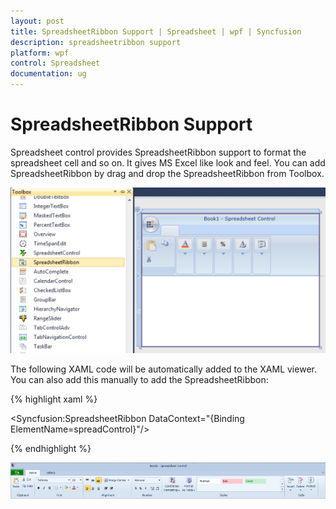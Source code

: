 ```yaml
---
layout: post
title: SpreadsheetRibbon Support | Spreadsheet | wpf | Syncfusion
description: spreadsheetribbon support
platform: wpf
control: Spreadsheet
documentation: ug
---
```


# SpreadsheetRibbon Support

Spreadsheet control provides SpreadsheetRibbon support to format the spreadsheet cell and so on. It gives MS Excel like look and feel. You can add SpreadsheetRibbon by drag and drop the SpreadsheetRibbon from Toolbox.

![](SpreadsheetRibbon-Support_images/SpreadsheetRibbon-Support_img1.png)


The following XAML code will be automatically added to the XAML viewer. You can also add this manually to add the SpreadsheetRibbon:

{% highlight xaml %}

<Syncfusion:SpreadsheetRibbon DataContext="{Binding ElementName=spreadControl}"/>

{% endhighlight %}

![](SpreadsheetRibbon-Support_images/SpreadsheetRibbon-Support_img2.png)